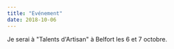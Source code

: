 ```yaml
---
title: "Evénement"
date: 2018-10-06
---
```


Je serai à "Talents d'Artisan" à Belfort les 6 et 7 octobre.
